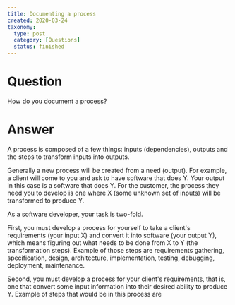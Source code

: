 ```yaml
---
title: Documenting a process
created: 2020-03-24
taxonomy:
  type: post
  category: [Questions]
  status: finished
---
```


# Question
How do you document a process?

# Answer
A process is composed of a few things: inputs (dependencies), outputs and the steps to transform inputs into outputs.

Generally a new process will be created from a need (output). For example, a client will come to you and ask to have software that does Y. Your output in this case is a software that does Y. For the customer, the process they need you to develop is one where X (some unknown set of inputs) will be transformed to produce Y.

As a software developer, your task is two-fold.

First, you must develop a process for yourself to take a client's requirements (your input X) and convert it into software (your output Y), which means figuring out what needs to be done from X to Y (the transformation steps). Example of those steps are requirements gathering, specification, design, architecture, implementation, testing, debugging, deployment, maintenance.

Second, you must develop a process for your client's requirements, that is, one that convert some input information into their desired ability to produce Y. Example of steps that would be in this process are
